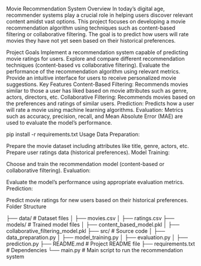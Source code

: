 Movie Recommendation System
Overview
In today’s digital age, recommender systems play a crucial role in helping users discover relevant content amidst vast options. This project focuses on developing a movie recommendation algorithm using techniques such as content-based filtering or collaborative filtering. The goal is to predict how users will rate movies they have not yet seen based on their historical preferences.

Project Goals
Implement a recommendation system capable of predicting movie ratings for users.
Explore and compare different recommendation techniques (content-based vs collaborative filtering).
Evaluate the performance of the recommendation algorithm using relevant metrics.
Provide an intuitive interface for users to receive personalized movie suggestions.
Key Features
Content-Based Filtering: Recommends movies similar to those a user has liked based on movie attributes such as genre, actors, directors, etc.
Collaborative Filtering: Recommends movies based on the preferences and ratings of similar users.
Prediction: Predicts how a user will rate a movie using machine learning algorithms.
Evaluation: Metrics such as accuracy, precision, recall, and Mean Absolute Error (MAE) are used to evaluate the model’s performance.

pip install -r requirements.txt
Usage
Data Preparation:

Prepare the movie dataset including attributes like title, genre, actors, etc.
Prepare user ratings data (historical preferences).
Model Training:

Choose and train the recommendation model (content-based or collaborative filtering).
Evaluation:

Evaluate the model’s performance using appropriate evaluation metrics.
Prediction:

Predict movie ratings for new users based on their historical preferences.
Folder Structure

├── data/                   # Dataset files
│   ├── movies.csv
│   ├── ratings.csv
├── models/                 # Trained model files
│   ├── content_based_model.pkl
│   ├── collaborative_filtering_model.pkl
├── src/                    # Source code
│   ├── data_preparation.py
│   ├── model_training.py
│   ├── evaluation.py
│   ├── prediction.py
├── README.md               # Project README file
├── requirements.txt        # Dependencies
└── main.py                 # Main script to run the recommendation system

